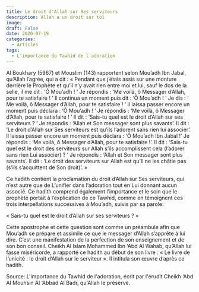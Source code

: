 ```yaml
---
title: Le droit d'Allah sur Ses serviteurs
description: Allah a un droit sur toi
image: 
draft: False
date: 2020-07-19
categories: 
  - Articles
tags: 
  - L'importance du Tawhid de l'adoration
---
```


Al Boukhary (5967) et Mouslim (143) rapportent selon Mou’adh Ibn Jabal, qu’Allah l’agrée, qui a dit : « Pendant que j’étais assis sur une monture derrière le Prophète et qu’il n’y avait rien entre moi et lui, sauf le dos de la selle, il me dit : ‘Ô Mou’adh ! ‘ Je répondis : ‘Me voilà, ô Messager d’Allah, pour te satisfaire ! ’ Il continua un moment puis dit : ‘Ô Mou’adh ! ’ Je dis : ‘ Me voilà, ô Messager d’Allah, pour te satisfaire ! ’ Il laissa passer encore un moment puis déclara : ‘Ô Mou’adh ! ’ Je répondis : ‘Me voilà, ô Messager d’Allah, pour te satisfaire ! ’ Il dit : ‘Sais-tu quel est le droit d’Allah sur ses serviteurs ? ’ Je répondis : ‘Allah et Son messager sont plus savants’. Il dit : ‘Le droit d’Allah sur Ses serviteurs est qu’ils l’adorent sans rien lui associer’. Il laissa passer encore un moment puis déclara : ‘Ô Mou’adh Ibn Jabal !’ Je répondis : ‘Me voilà, ô Messager d’Allah, pour te satisfaire !’. Il dit : ‘Sais-tu quel est le droit des serviteurs sur Allah s’ils accomplissent cela (l’adorer sans rien Lui associer) ? ’ Je répondis : ‘Allah et Son messager sont plus savants’. Il dit : ‘Le droit des serviteurs sur Allah est qu’Il ne les châtie pas (s’ils s’acquittent de Son droit)’. »

Ce hadith contient la proclamation du droit d’Allah sur Ses serviteurs, qui n’est autre que de L’unifier dans l’adoration tout en Lui donnant aucun associé. Ce hadith comprend également l’importance et le soin que le prophète portait à l’explication de ce Tawhid, comme en témoignent ces trois interpellations successives à Mou’adh, suivis par sa parole:

« Sais-tu quel est le droit d’Allah sur ses serviteurs ? »


Cette apostrophe et cette question sont comme un préambule afin que Mou’adh se prépare et assimile ce que le messager d’Allah s’apprête à lui dire. C’est une manifestation de la perfection de son enseignement et de son bon conseil. Cheikh Al Islam Mohammed Ibn ‘Abd Al Wahab, qu’Allah lui fasse miséricorde, a rapporté ce hadith au début de son livre : « Le livre de l’unicité : le droit d’Allah sur le serviteur ». Il intitula son œuvre d’après ce hadith.

Source: L'importance du Tawhid de l'adoration, écrit par l'érudit Cheikh ‘Abd Al Mouhsin Al ‘Abbad Al Badr, qu'Allah le préserve.
